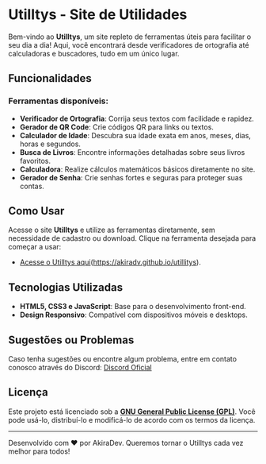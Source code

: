 # Utilltys - Site de Utilidades

Bem-vindo ao **Utilltys**, um site repleto de ferramentas úteis para facilitar o seu dia a dia! Aqui, você encontrará desde verificadores de ortografia até calculadoras e buscadores, tudo em um único lugar.

## Funcionalidades

### Ferramentas disponíveis:
- **Verificador de Ortografia**: Corrija seus textos com facilidade e rapidez.
- **Gerador de QR Code**: Crie códigos QR para links ou textos.
- **Calculador de Idade**: Descubra sua idade exata em anos, meses, dias, horas e segundos.
- **Busca de Livros**: Encontre informações detalhadas sobre seus livros favoritos.
- **Calculadora**: Realize cálculos matemáticos básicos diretamente no site.
- **Gerador de Senha**: Crie senhas fortes e seguras para proteger suas contas.

## Como Usar

Acesse o site **Utilltys** e utilize as ferramentas diretamente, sem necessidade de cadastro ou download. Clique na ferramenta desejada para começar a usar:

- [Acesse o Utilltys aqui](Utillitys)(https://akiradv.github.io/utillitys).

## Tecnologias Utilizadas

- **HTML5, CSS3 e JavaScript**: Base para o desenvolvimento front-end.
- **Design Responsivo**: Compatível com dispositivos móveis e desktops.

## Sugestões ou Problemas

Caso tenha sugestões ou encontre algum problema, entre em contato conosco através do Discord:
[Discord Oficial](https://discord.com/invite/BcHmshGDKt)

## Licença

Este projeto está licenciado sob a **[GNU General Public License (GPL)](https://www.gnu.org/licenses/gpl-3.0.pt-br.html)**. Você pode usá-lo, distribuí-lo e modificá-lo de acordo com os termos da licença.

---

Desenvolvido com ❤️ por AkiraDev. Queremos tornar o Utilltys cada vez melhor para todos!
